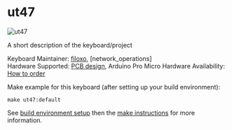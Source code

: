 # ut47

![ut47](https://i.imgur.com/ZDKZQaj.jpg)

A short description of the keyboard/project

Keyboard Maintainer: [filoxo](https://github.com/filoxo), [network_operations]  
Hardware Supported: [PCB design](http://www.40percent.club/2016/10/gnap-20-plateless.html), Arduino Pro Micro
Hardware Availability: [How to order](http://www.40percent.club/2017/03/ordering-pcb.html)

Make example for this keyboard (after setting up your build environment):

    make ut47:default

See [build environment setup](https://docs.qmk.fm/build_environment_setup.html) then the [make instructions](https://docs.qmk.fm/make_instructions.html) for more information.
